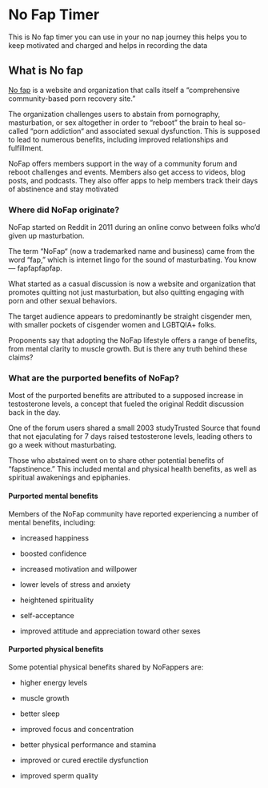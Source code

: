 # No Fap Timer

This is No fap timer you can use in your no nap journey this helps you to keep motivated and charged and helps in recording the data

## What is No fap

[No fap](NoFap.com) is a website and organization that calls itself a “comprehensive community-based porn recovery site.”

The organization challenges users to abstain from pornography, masturbation, or sex altogether in order to “reboot” the brain to heal so-called “porn addiction“ and associated sexual dysfunction. This is supposed to lead to numerous benefits, including improved relationships and fulfillment.

NoFap offers members support in the way of a community forum and reboot challenges and events. Members also get access to videos, blog posts, and podcasts. They also offer apps to help members track their days of abstinence and stay motivated

### Where did NoFap originate?

NoFap started on Reddit in 2011 during an online convo between folks who’d given up masturbation.

The term “NoFap“ (now a trademarked name and business) came from the word “fap,” which is internet lingo for the sound of masturbating. You know — fapfapfapfap.

What started as a casual discussion is now a website and organization that promotes quitting not just masturbation, but also quitting engaging with porn and other sexual behaviors.

The target audience appears to predominantly be straight cisgender men, with smaller pockets of cisgender women and LGBTQIA+ folks.

Proponents say that adopting the NoFap lifestyle offers a range of benefits, from mental clarity to muscle growth. But is there any truth behind these claims?

### What are the purported benefits of NoFap?

Most of the purported benefits are attributed to a supposed increase in testosterone levels, a concept that fueled the original Reddit discussion back in the day.

One of the forum users shared a small 2003 studyTrusted Source that found that not ejaculating for 7 days raised testosterone levels, leading others to go a week without masturbating.

Those who abstained went on to share other potential benefits of “fapstinence.” This included mental and physical health benefits, as well as spiritual awakenings and epiphanies.

#### Purported mental benefits

Members of the NoFap community have reported experiencing a number of mental benefits, including:

- increased happiness
  
- boosted confidence

- increased motivation and willpower
  
- lower levels of stress and anxiety
  
- heightened spirituality
  
- self-acceptance
  
- improved attitude and appreciation toward other sexes

#### Purported physical benefits

Some potential physical benefits shared by NoFappers are:

- higher energy levels
  
- muscle growth
  
- better sleep
  
- improved focus and concentration
  
- better physical performance and stamina
  
- improved or cured erectile dysfunction
  
- improved sperm quality
